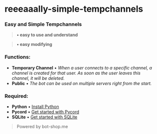 # reeeaaally-simple-tempchannels

### Easy and Simple Tempchannels
> **• easy to use and understand**

> **• easy modifying**

### Functions:
+ **Temporary Channel** • _When a user connects to a specific channel, a channel is created for that user. As soon as the user leaves this channel, it will be deleted._
+ **Public** • _The bot can be used on multiple servers right from the start._

### Required:
+ **Python** • [Install Python](https://python.org)
+ **Pycord** • [Get started with Pycord](https://guide.pycord.dev)
+ **SQLite** • [Get started with SQLite](https://www.sqlitetutorial.net)

> Powered by bot-shop.me
